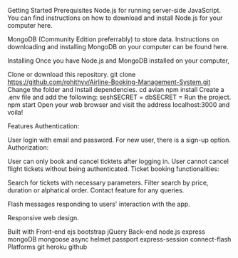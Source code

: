 Getting Started
Prerequisites
Node.js for running server-side JavaScript. You can find instructions on how to download and install Node.js for your computer here.

MongoDB (Community Edition preferrably) to store data. Instructions on downloading and installing MongoDB on your computer can be found here.

Installing
Once you have Node.js and MongoDB installed on your computer,

Clone or download this repository.
git clone https://github.com/rohithyv/Airline-Booking-Management-System.git
Change the folder and Install dependencies.
cd avian
npm install
Create a .env file and add the following:
seshSECRET = <session secret>
dbSECRET = <database secret>
Run the project.
npm start
Open your web browser and visit the address localhost:3000 and voila!

Features
Authentication:

User login with email and password.
For new user, there is a sign-up option.
Authorization:

User can only book and cancel ticktets after logging in.
User cannot cancel flight tickets without being authenticated.
Ticket booking functionalities:

Search for tickets with necessary parameters.
Filter search by price, duration or alphatical order.
Contact feature for any queries.

Flash messages responding to users' interaction with the app.

Responsive web design.


Built with
Front-end
ejs
bootstrap
jQuery
Back-end
node.js
express
mongoDB
mongoose
async
helmet
passport
express-session
connect-flash
Platforms
git
heroku
github
